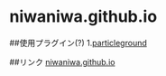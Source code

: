 # niwaniwa.github.io

##使用プラグイン(?)
1.[particleground](https://github.com/jnicol/particleground "particleground")

##リンク
[niwaniwa.github.io](http://niwaniwa.github.io/ "niwaniwa.github.io")
